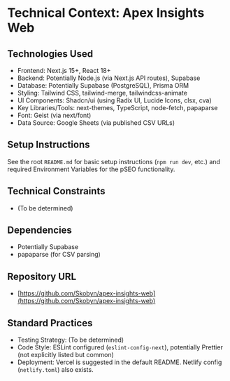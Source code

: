 # Technical Context: Apex Insights Web

## Technologies Used

*   Frontend: Next.js 15+, React 18+
*   Backend: Potentially Node.js (via Next.js API routes), Supabase
*   Database: Potentially Supabase (PostgreSQL), Prisma ORM
*   Styling: Tailwind CSS, tailwind-merge, tailwindcss-animate
*   UI Components: Shadcn/ui (using Radix UI, Lucide Icons, clsx, cva)
*   Key Libraries/Tools: next-themes, TypeScript, node-fetch, papaparse
*   Font: Geist (via next/font)
*   Data Source: Google Sheets (via published CSV URLs)

## Setup Instructions

See the root `README.md` for basic setup instructions (`npm run dev`, etc.) and required Environment Variables for the pSEO functionality.

## Technical Constraints

*   (To be determined)

## Dependencies

*   Potentially Supabase
*   papaparse (for CSV parsing)

## Repository URL

*   [https://github.com/Skobyn/apex-insights-web](https://github.com/Skobyn/apex-insights-web)

## Standard Practices

*   Testing Strategy: (To be determined)
*   Code Style: ESLint configured (`eslint-config-next`), potentially Prettier (not explicitly listed but common)
*   Deployment: Vercel is suggested in the default README. Netlify config (`netlify.toml`) also exists. 